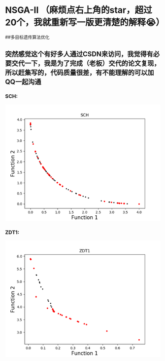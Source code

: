 # NSGA-II （麻烦点右上角的star，超过20个，我就重新写一版更清楚的解释😭）

##多目标遗传算法优化
## 突然感觉这个有好多人通过CSDN来访问，我觉得有必要交代一下，我是为了完成（老板）交代的论文复现，所以赶集写的，代码质量很差，有不能理解的可以加QQ一起沟通

### SCH: 
<img src="https://github.com/425776024/NSGA-II/blob/master/img/Figure_SCH.png?raw=true"/> <br />
### ZDT1: 
<img src="https://github.com/425776024/NSGA-II/blob/master/img/Figure_ZDT1.png?raw=true" /> <br />
